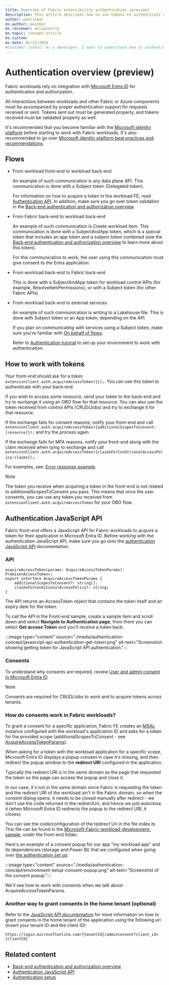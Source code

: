```yaml
---
title: Overview of Fabric extensibility authentication (preview)
description: This article describes how to use tokens to authenticate and validate for a customized Fabric workload.
author: paulinbar
ms.author: painbar
ms.reviewer: muliwienrib
ms.topic: concept-article
ms.custom:
ms.date: 05/21/2024
#customer intent: As a developer, I want to understand how to authenticate a customized Fabric workload so that I can create customized user experiences.
---
```


# Authentication overview (preview)

Fabric workloads rely on integration with [Microsoft Entra ID](/entra/fundamentals/whatis) for authentication and authorization.

All interactions between workloads and other Fabric or Azure components must be accompanied by proper authentication support for requests received or sent. Tokens sent out must be generated properly, and tokens received must be validated properly as well.  

It's recommended that you become familiar with the [Microsoft identity platform](/entra/identity-platform/) before starting to work with Fabric workloads. It's also recommended to go over [Microsoft identity platform best practices and recommendations](/entra/identity-platform/identity-platform-integration-checklist).

## Flows

<!--:::image type="content" source="./media/authentication-concept/authentication-diagram.png" alt-text="Screenshot showing the extensibility authentication flow.":::
-->

* From workload front-end to workload back-end

   An example of such communication is any data plane API. This communication is done with a Subject token (Delegated token).

   For information on how to acquire a token in the workload FE, read [Authentication API](./authentication-javascript-api.md). In addition, make sure you go over token validation in the [Back-end authentication and authorization overview](back-end-authentication.md).

* From Fabric back-end to workload back-end

   An example of such communication is Create workload item. This communication is done with a SubjectAndApp token, which is a special token that includes an app token and a subject token combined (see the [Back-end authentication and authorization overview](back-end-authentication.md) to learn more about this token).

   For this communication to work, the user using this communication must give consent to the Entra application.

* From workload back-end to Fabric back-end

   This is done with a SubjectAndApp token for workload control APIs (for example, ResolveItemPermissions), or with a Subject token (for other Fabric APIs).

* From workload back-end to external services

   An example of such communication is writing to a Lakehouse file. This is done with Subject token or an App token, depending on the API.

   If you plan on communicating with services using a Subject token, make sure you're familiar with [On behalf of flows](/entra/identity-platform/v2-oauth2-on-behalf-of-flow).

   Refer to [Authentication tutorial](./authentication-tutorial.md) to set up your environment to work with authentication.

## How to work with tokens

Your front-end should ask for a token `extensionClient.auth.acquireAccessToken({});`. You can use this token to authenticate with your back-end.

If you wish to access some resource, send your token to the back-end and try to exchange it using an OBO flow for that resource. You can also use the token received from control APIs (CRUD/Jobs) and try to exchange it for that resource.

If the exchange fails for consent reasons, notify your front-end and call `extensionClient.auth.acquireAccessToken({additionalScopesToConsent:[resource]});` and try the process again.

If the exchange fails for MFA reasons, notify your front-end along with the claim received when tying to exchange and call `extensionClient.auth.acquireAccessToken({claimsForConditionalAccessPolicy:claims});`.

   For examples, see: [Error response example](/entra/identity-platform/v2-oauth2-on-behalf-of-flow#error-response-example).

> [!NOTE]
> The token you receive when acquiring a token in the front-end is not related to additionalScopesToConsent you pass. This means that once the user consents, you can use any token you received from `extensionClient.auth.acquireAccessToken` for your OBO flow.

## Authentication JavaScript API

Fabric front-end offers a JavaScript API for Fabric workloads to acquire a token for their application in Microsoft Entra ID. Before working with the authentication JavaScript API, make sure you go over the [authentication JavaScript API](./authentication-javascript-api.md) documentation.

### API

`acquireAccessToken(params: AcquireAccessTokenParams): Promise<AccessToken>;`  
`export interface AcquireAccessTokenParams {`  
`    additionalScopesToConsent?: string[];`  
`    claimsForConditionalAccessPolicy?: string;`  
`}`

The API returns an AccessToken object that contains the token itself and an expiry date for the token.

To call the API in the Front-end sample, create a sample item and scroll down and select **Navigate to Authentication page**, from there you can select **Get access Token** and you'll receive a token back.

:::image type="content" source="./media/authentication-concept/javascript-api-authentication-get-token.png" alt-text="Screenshot showing getting token for JavaScript API authentication.":::

### Consents  

To understand why consents are required, review [User and admin consent in Microsoft Entra ID](/entra/identity/enterprise-apps/user-admin-consent-overview).  

> [!NOTE]
> Consents are required for CRUD/Jobs to work and to acquire tokens across tenants.

### How do consents work in Fabric workloads?

To grant a consent for a specific application, Fabric FE creates an [MSAL](https://www.npmjs.com/package/@azure/msal-browser) instance configured with the workload's application ID and asks for a token for the provided scope (additionalScopesToConsent - see [AcquireAccessTokenParams](./authentication-javascript-api.md#acquireaccesstokenparams)). 

When asking for a token with the workload application for a specific scope, Microsoft Entra ID displays a popup consent in case it's missing, and then redirect the popup window to the **redirect URI** configured in the application.

Typically the redirect URI is in the same domain as the page that requested the token so the page can access the popup and close it.

In our case, it's not in the same domain since Fabric is requesting the token and the redirect URI of the workload isn't in the Fabric domain, so when the consent dialog opens, it needs to be closed manually after redirect - we don't use the code returned in the redirectUri, and hence we just autoclose it (when Microsoft Entra ID redirects the popup to the redirect URI, it closes).  

You can see the code/configuration of the redirect Uri in the file *index.ts*. This file can be found in the [Microsoft-Fabric-workload-development-sample](https://github.com/microsoft/Microsoft-Fabric-workload-development-sample), under the front-end folder.

Here's an example of a consent popup for our app "my workload app" and its dependencies (storage and Power BI) that we configured when going over [the authentication set up](./authentication-tutorial.md):  

:::image type="content" source="./media/authentication-concept/environment-setup-consent-popup.png" alt-text="Screenshot of the consent popup.":::

We'll see how to work with consents when we talk about AcquireAccessTokenParams.

### Another way to grant consents in the home tenant (optional)

Refer to the [JavaScript API documentation](./authentication-javascript-api.md#another-way-to-grant-consents-in-the-home-tenant-optional) for more information on how to grant consents in the home tenant of the application using the following url (insert your tenant ID and the client ID):  

`https://login.microsoftonline.com/{tenantId}/adminconsent?client_id={clientId}`

## Related content

* [Back-end authentication and authorization overview](./back-end-authentication.md)
* [Authentication JavaScript API](./authentication-javascript-api.md)
* [Authentication setup](./authentication-tutorial.md)